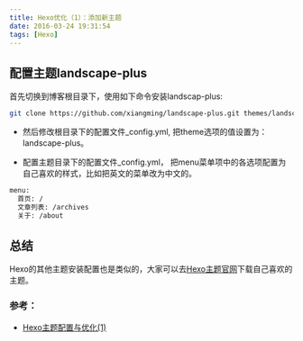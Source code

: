 ```yaml
---
title: Hexo优化（1）：添加新主题
date: 2016-03-24 19:31:54
tags: [Hexo]
---
```


## 配置主题landscape-plus

首先切换到博客根目录下，使用如下命令安装landscap-plus:

```bash
git clone https://github.com/xiangming/landscape-plus.git themes/landscape-plus
```

* 然后修改根目录下的配置文件_config.yml, 把theme选项的值设置为：landscape-plus。

* 配置主题目录下的配置文件_config.yml， 把menu菜单项中的各选项配置为自己喜欢的样式，比如把英文的菜单改为中文的。

```bash
menu:
  首页: /
  文章列表: /archives
  关于: /about
```

## 总结

Hexo的其他主题安装配置也是类似的，大家可以去[Hexo主题官网](https://hexo.io/themes/)下载自己喜欢的主题。

### 参考：
* [Hexo主题配置与优化(1)](http://starsky.gitcafe.io/2015/05/05/Hexo%E4%B8%BB%E9%A2%98%E9%85%8D%E7%BD%AE%E4%B8%8E%E4%BC%98%E5%8C%96%EF%BC%88%E4%B8%80%EF%BC%89/)
